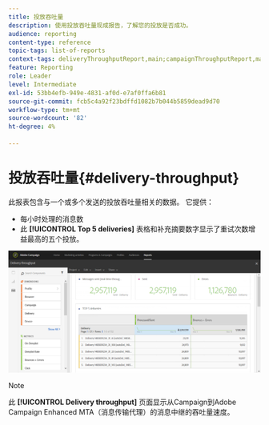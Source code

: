 ```yaml
---
title: 投放吞吐量
description: 使用投放吞吐量现成报告，了解您的投放是否成功。
audience: reporting
content-type: reference
topic-tags: list-of-reports
context-tags: deliveryThroughputReport,main;campaignThroughputReport,main;programThroughputReport,main
feature: Reporting
role: Leader
level: Intermediate
exl-id: 53bb4efb-949e-4831-af0d-e7af0ffa6b81
source-git-commit: fcb5c4a92f23bdffd1082b7b044b5859dead9d70
workflow-type: tm+mt
source-wordcount: '82'
ht-degree: 4%

---
```


# 投放吞吐量{#delivery-throughput}

此报表包含与一个或多个发送的投放吞吐量相关的数据。 它提供：

* 每小时处理的消息数
* 此 **[!UICONTROL Top 5 deliveries]** 表格和补充摘要数字显示了重试次数增益最高的五个投放。

![](assets/delivery_reports_1.png)

>[!NOTE]
>
>此 **[!UICONTROL Delivery throughput]** 页面显示从Campaign到Adobe Campaign Enhanced MTA（消息传输代理）的消息中继的吞吐量速度。
